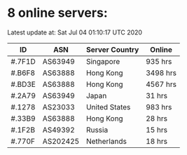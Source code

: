# 8 online servers:

Latest update at: Sat Jul 04 01:10:17 UTC 2020

| ID | ASN | Server Country | Online |
| -- | --- | -------------- | ------ |
| #.7F1D | AS63949 | Singapore | 935 hrs |
| #.B6F8 | AS63888 | Hong Kong | 3498 hrs |
| #.BD3E | AS63888 | Hong Kong | 4567 hrs |
| #.2A79 | AS63949 | Japan | 31 hrs |
| #.1278 | AS23033 | United States | 983 hrs |
| #.33B9 | AS63888 | Hong Kong | 28 hrs |
| #.1F2B | AS49392 | Russia | 15 hrs |
| #.770F | AS202425 | Netherlands | 18 hrs |

